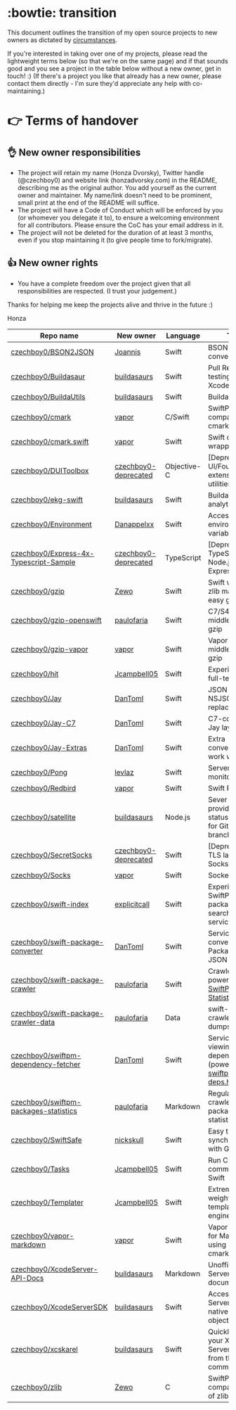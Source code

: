 # :bowtie: transition

This document outlines the transition of my open source projects to new owners as dictated by [circumstances](https://twitter.com/czechboy0/status/762662990135062528). 

If you're interested in taking over one of my projects, please read the lightweight terms below (so that we're on the same page) and if that sounds good and you see a project in the table below without a new owner, get in touch! :) (If there's a project you like that already has a new owner, please contact them directly - I'm sure they'd appreciate any help with co-maintaining.)

# :point_right: Terms of handover
## :ok_hand: New owner responsibilities

- The project will retain my name (Honza Dvorsky), Twitter handle (@czechboy0) and website link (honzadvorsky.com) in the README, describing me as the original author. You add yourself as the current owner and maintainer. My name/link doesn't need to be prominent, small print at the end of the README will suffice.
- The project will have a Code of Conduct which will be enforced by you (or whomever you delegate it to), to ensure a welcoming environment for all contributors. Please ensure the CoC has your email address in it.
- The project will not be deleted for the duration of at least 3 months, even if you stop maintaining it (to give people time to fork/migrate).

## :thumbsup: New owner rights

- You have a complete freedom over the project given that all responsibilities are respected. (I trust your judgement.)

Thanks for helping me keep the projects alive and thrive in the future :) 

Honza

| Repo name | New owner | Language | TL;DR |
| --- | --- | --- | --- |
| [czechboy0/BSON2JSON](https://github.com/czechboy0/BSON2JSON) | [Joannis](https://github.com/Joannis/BSON2JSON) | Swift | BSON <-> JSON conversion |
| [czechboy0/Buildasaur](https://github.com/czechboy0/Buildasaur) | [buildasaurs](https://github.com/buildasaurs/Buildasaur) | Swift | Pull Request testing with Xcode Server |
| [czechboy0/BuildaUtils](https://github.com/czechboy0/BuildaUtils) | [buildasaurs](https://github.com/buildasaurs/BuildaUtils) | Swift | Buildasaur Utils |
| [czechboy0/cmark](https://github.com/czechboy0/cmark) | [vapor](https://github.com/vapor/cmark) | C/Swift | SwiftPM-compatible cmark fork |
| [czechboy0/cmark.swift](https://github.com/czechboy0/cmark.swift) | [vapor](https://github.com/vapor/cmark.swift) | Swift | Swift cmark wrapper |
| [czechboy0/DUIToolbox](https://github.com/czechboy0/DUIToolbox) | [czechboy0-deprecated](https://github.com/czechboy0-deprecated/DUIToolbox) | Objective-C | [Deprecated] UI/Foundation extensions and utilities |
| [czechboy0/ekg-swift](https://github.com/czechboy0/ekg-swift) | [buildasaurs](https://github.com/buildasaurs/ekg-swift) | Swift | Buildasaur analytics server |
| [czechboy0/Environment](https://github.com/czechboy0/Environment) | [Danappelxx](https://github.com/Danappelxx/Environment) | Swift | Access to environment variables |
| [czechboy0/Express-4x-Typescript-Sample](https://github.com/czechboy0/Express-4x-Typescript-Sample) | [czechboy0-deprecated](https://github.com/czechboy0-deprecated/Express-4x-Typescript-Sample) | TypeScript | [Deprecated] TypeScript + Node.js + Express sample |
| [czechboy0/gzip](https://github.com/czechboy0/gzip) | [Zewo](https://github.com/Zewo/gzip) | Swift | Swift wrapper of zlib made for easy gzip |
| [czechboy0/gzip-openswift](https://github.com/czechboy0/gzip-openswift) | [paulofaria](https://github.com/paulofaria/gzip-openswift) | Swift | C7/S4 middlewares for gzip |
| [czechboy0/gzip-vapor](https://github.com/czechboy0/gzip-vapor) | [vapor](https://github.com/vapor/gzip-provider) | Swift | Vapor middlewares for gzip |
| [czechboy0/hit](https://github.com/czechboy0/hit) | [Jcampbell05](https://github.com/Jcampbell05/hit) | Swift | Experimental full-text search |
| [czechboy0/Jay](https://github.com/czechboy0/Jay) | [DanToml](https://github.com/DanToml/Jay) | Swift | JSON parser, NSJSON replacement |
| [czechboy0/Jay-C7](https://github.com/czechboy0/Jay-C7) | [DanToml](https://github.com/DanToml/Jay-C7) | Swift | C7-compatibility Jay layer |
| [czechboy0/Jay-Extras](https://github.com/czechboy0/Jay-Extras) | [DanToml](https://github.com/DanToml/Jay-Extras) | Swift | Extra conveniences to work with Jay |
| [czechboy0/Pong](https://github.com/czechboy0/Pong) | [levlaz](https://github.com/levlaz/Pong) | Swift | Server uptime monitor |
| [czechboy0/Redbird](https://github.com/czechboy0/Redbird) | [vapor](https://github.com/vapor/Redbird) | Swift | Swift Redis client |
| [czechboy0/satellite](https://github.com/czechboy0/satellite) | [buildasaurs](https://github.com/buildasaurs/satellite) | Node.js | Sever for providing build status badges for GitHub branches |
| [czechboy0/SecretSocks](https://github.com/czechboy0/SecretSocks) | [czechboy0-deprecated](https://github.com/czechboy0-deprecated/SecretSocks) | Swift | [Deprecated] TLS layer for Socks |
| [czechboy0/Socks](https://github.com/czechboy0/Socks) | [vapor](https://github.com/vapor/Socks) | Swift | Sockets in Swift |
| [czechboy0/swift-index](https://github.com/czechboy0/swift-index) | [explicitcall](https://github.com/explicitcall/swift-index) | Swift | Experimental SwiftPM package-searching service |
| [czechboy0/swift-package-converter](https://github.com/czechboy0/swift-package-converter) | [DanToml](https://github.com/DanToml/swift-package-converter) | Swift | Service for converting Package.swift to JSON |
| [czechboy0/swift-package-crawler](https://github.com/czechboy0/swift-package-crawler) | [paulofaria](https://github.com/paulofaria/swift-package-crawler) | Swift | Crawler powering [SwiftPM Statistics](https://github.com/czechboy0/swiftpm-packages-statistics) |
| [czechboy0/swift-package-crawler-data](https://github.com/czechboy0/swift-package-crawler-data) | [paulofaria](https://github.com/paulofaria/swift-package-crawler-data) | Data | swift-package-crawler data dumps |
| [czechboy0/swiftpm-dependency-fetcher](https://github.com/czechboy0/swiftpm-dependency-fetcher) | [DanToml](https://github.com/DanToml/swiftpm-dependency-fetcher) | Swift | Service for viewing SwiftPM dependencies (powers [swiftpm-deps.honza.tech](http://swiftpm-deps.honza.tech/web)) |
| [czechboy0/swiftpm-packages-statistics](https://github.com/czechboy0/swiftpm-packages-statistics) | [paulofaria](https://github.com/paulofaria/swiftpm-packages-statistics) | Markdown | Regularly crawled SwiftPM package statistics |
| [czechboy0/SwiftSafe](https://github.com/czechboy0/SwiftSafe) | [nickskull](https://github.com/nickskull/SwiftSafe) | Swift | Easy thread synchronization with GCD |
| [czechboy0/Tasks](https://github.com/czechboy0/Tasks) | [Jcampbell05](https://github.com/Jcampbell05/Tasks) | Swift | Run CLI commands from Swift |
| [czechboy0/Templater](https://github.com/czechboy0/Templater) | [Jcampbell05](https://github.com/Jcampbell05/templater) | Swift | Extremely light-weight templating engine |
| [czechboy0/vapor-markdown](https://github.com/czechboy0/vapor-markdown) | [vapor](https://github.com/vapor/markdown-provider) | Swift | Vapor adapter for Markdown using cmark.swift |
| [czechboy0/XcodeServer-API-Docs](https://github.com/czechboy0/XcodeServer-API-Docs) | [buildasaurs](https://github.com/buildasaurs/XcodeServer-API-Docs) | Markdown | Unofficial Xcode Server API documentation |
| [czechboy0/XcodeServerSDK](https://github.com/czechboy0/XcodeServerSDK) | [buildasaurs](https://github.com/buildasaurs/XcodeServerSDK) | Swift | Access Xcode Server API with native Swift objects |
| [czechboy0/xcskarel](https://github.com/czechboy0/xcskarel) | [buildasaurs](https://github.com/buildasaurs/xcskarel) | Swift | Quickly manage your Xcode Server & Bots from the command line |
| [czechboy0/zlib](https://github.com/czechboy0/zlib) | [Zewo](https://github.com/Zewo/zlib) | C | SwiftPM-compatible fork of zlib |

